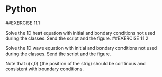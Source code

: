 # Python
##EXERCISE 11.1

Solve the 1D heat equation with initial and bondary conditions not used during the classes. Send the script and the figure.
##EXERCISE 11.2

Solve the 1D wave equation with initial and bondary conditions not used during the classes. Send the script and the figure.

Note that u(x,0) (the position of the strig) should be continous and consistent with boundary conditions. 
